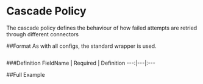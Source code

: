 # Cascade Policy
The cascade policy defines the behaviour of how failed attempts are retried through different connectors

##Format
As with all configs, the standard wrapper is used.

```json5

```
###Definition
FieldName | Required | Definition 
---:|---|:---


##Full Example

```json
```
